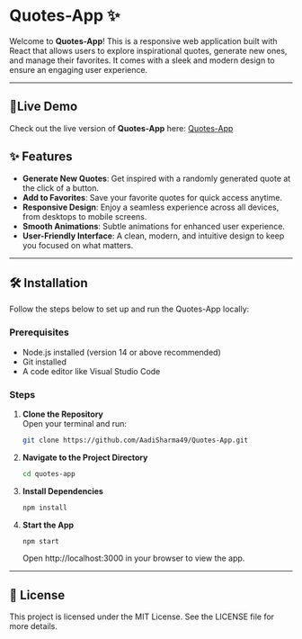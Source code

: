 # **Quotes-App** ✨

Welcome to **Quotes-App**! This is a responsive web application built with React that allows users to explore inspirational quotes, generate new ones, and manage their favorites. It comes with a sleek and modern design to ensure an engaging user experience.

---

## 🔗Live Demo
Check out the live version of **Quotes-App** here: [Quotes-App](https://deft-lebkuchen-ac2c1a.netlify.app/)

## ✨ Features

- **Generate New Quotes**: Get inspired with a randomly generated quote at the click of a button.
- **Add to Favorites**: Save your favorite quotes for quick access anytime.
- **Responsive Design**: Enjoy a seamless experience across all devices, from desktops to mobile screens.
- **Smooth Animations**: Subtle animations for enhanced user experience.
- **User-Friendly Interface**: A clean, modern, and intuitive design to keep you focused on what matters.

---

## 🛠️ Installation

Follow the steps below to set up and run the Quotes-App locally:

### Prerequisites
- Node.js installed (version 14 or above recommended)
- Git installed
- A code editor like Visual Studio Code

### Steps

1. **Clone the Repository**  
   Open your terminal and run:
   ```bash
   git clone https://github.com/AadiSharma49/Quotes-App.git
   ```
2. **Navigate to the Project Directory**
   ```bash
   cd quotes-app
   ```
3. **Install Dependencies**
   ```bash
   npm install
   ```
4. **Start the App**
   ```bash
   npm start
   ```
    Open http://localhost:3000 in your browser to view the app.
---
## 📜 License
This project is licensed under the MIT License. See the LICENSE file for more details.




